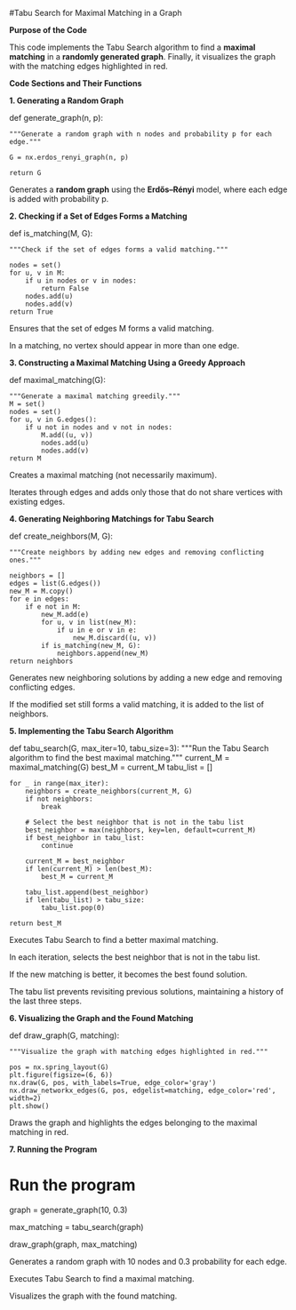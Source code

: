 #Tabu Search for Maximal Matching in a Graph

**Purpose of the Code**

This code implements the Tabu Search algorithm to find a **maximal matching** in a **randomly generated graph**. Finally, it visualizes the graph with the matching edges highlighted in red.

**Code Sections and Their Functions**

**1. Generating a Random Graph**


 def generate_graph(n, p):

    """Generate a random graph with n nodes and probability p for each edge."""

    G = nx.erdos_renyi_graph(n, p)

    return G

Generates a **random graph** using the **Erdős–Rényi** model, where each edge is added with probability p.

**2. Checking if a Set of Edges Forms a Matching**


def is_matching(M, G):

    """Check if the set of edges forms a valid matching."""
    
    nodes = set()
    for u, v in M:
        if u in nodes or v in nodes:
            return False
        nodes.add(u)
        nodes.add(v)
    return True

Ensures that the set of edges M forms a valid matching.

In a matching, no vertex should appear in more than one edge.

**3. Constructing a Maximal Matching Using a Greedy Approach**

def maximal_matching(G):

    """Generate a maximal matching greedily."""
    M = set()
    nodes = set()
    for u, v in G.edges():
        if u not in nodes and v not in nodes:
            M.add((u, v))
            nodes.add(u)
            nodes.add(v)
    return M

Creates a maximal matching (not necessarily maximum).

Iterates through edges and adds only those that do not share vertices with existing edges.

**4. Generating Neighboring Matchings for Tabu Search**


def create_neighbors(M, G):

    """Create neighbors by adding new edges and removing conflicting ones."""
    
    neighbors = []
    edges = list(G.edges())
    new_M = M.copy()
    for e in edges:
        if e not in M:
            new_M.add(e)
            for u, v in list(new_M):
                if u in e or v in e:
                    new_M.discard((u, v))
            if is_matching(new_M, G):
                neighbors.append(new_M)
    return neighbors
    
Generates new neighboring solutions by adding a new edge and removing conflicting edges.

If the modified set still forms a valid matching, it is added to the list of neighbors.

**5. Implementing the Tabu Search Algorithm**


def tabu_search(G, max_iter=10, tabu_size=3):
    """Run the Tabu Search algorithm to find the best maximal matching."""
    current_M = maximal_matching(G)
    best_M = current_M
    tabu_list = []

    for _ in range(max_iter):
        neighbors = create_neighbors(current_M, G)
        if not neighbors:
            break

        # Select the best neighbor that is not in the tabu list
        best_neighbor = max(neighbors, key=len, default=current_M)
        if best_neighbor in tabu_list:
            continue

        current_M = best_neighbor
        if len(current_M) > len(best_M):
            best_M = current_M

        tabu_list.append(best_neighbor)
        if len(tabu_list) > tabu_size:
            tabu_list.pop(0)

    return best_M
    
Executes Tabu Search to find a better maximal matching.

In each iteration, selects the best neighbor that is not in the tabu list.

If the new matching is better, it becomes the best found solution.

The tabu list prevents revisiting previous solutions, maintaining a history of the last three steps.

**6. Visualizing the Graph and the Found Matching**


def draw_graph(G, matching):

    """Visualize the graph with matching edges highlighted in red."""
    
    pos = nx.spring_layout(G)
    plt.figure(figsize=(6, 6))
    nx.draw(G, pos, with_labels=True, edge_color='gray')
    nx.draw_networkx_edges(G, pos, edgelist=matching, edge_color='red', width=2)
    plt.show()
    
Draws the graph and highlights the edges belonging to the maximal matching in red.

**7. Running the Program**


# Run the program

graph = generate_graph(10, 0.3)

max_matching = tabu_search(graph)

draw_graph(graph, max_matching)

Generates a random graph with 10 nodes and 0.3 probability for each edge.

Executes Tabu Search to find a maximal matching.

Visualizes the graph with the found matching.
